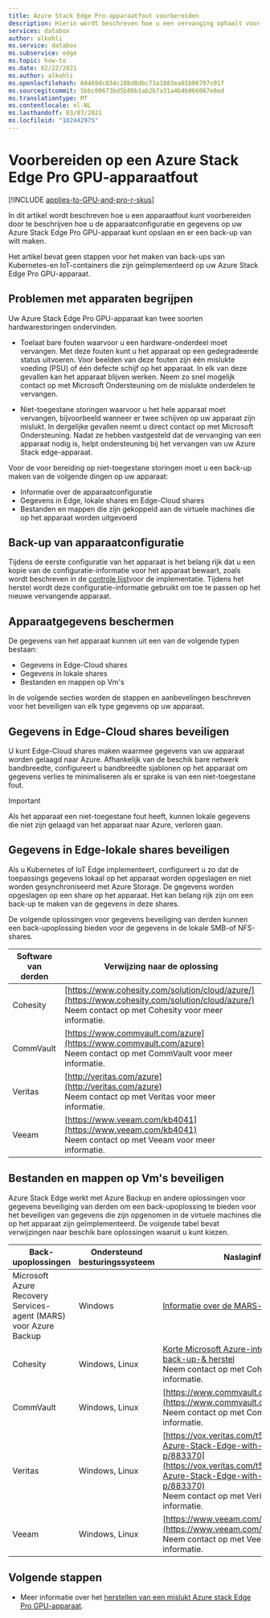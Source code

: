 ```yaml
---
title: Azure Stack Edge Pro-apparaatfout voorbereiden
description: Hierin wordt beschreven hoe u een vervanging ophaalt voor een Azure Stack Edge Pro-apparaat.
services: databox
author: alkohli
ms.service: databox
ms.subservice: edge
ms.topic: how-to
ms.date: 02/22/2021
ms.author: alkohli
ms.openlocfilehash: 60469dc834c28bd8dbc73a1883ea01b06797c01f
ms.sourcegitcommit: 5bbc00673bd5b86b1ab2b7a31a4b4b066087e8ed
ms.translationtype: MT
ms.contentlocale: nl-NL
ms.lasthandoff: 03/07/2021
ms.locfileid: "102442975"
---
```

# <a name="prepare-for-an-azure-stack-edge-pro-gpu-device-failure"></a>Voorbereiden op een Azure Stack Edge Pro GPU-apparaatfout

[!INCLUDE [applies-to-GPU-and-pro-r-skus](../../includes/azure-stack-edge-applies-to-gpu-pro-r-sku.md)]

In dit artikel wordt beschreven hoe u een apparaatfout kunt voorbereiden door te beschrijven hoe u de apparaatconfiguratie en gegevens op uw Azure Stack Edge Pro GPU-apparaat kunt opslaan en er een back-up van wilt maken. 

Het artikel bevat geen stappen voor het maken van back-ups van Kubernetes-en IoT-containers die zijn geïmplementeerd op uw Azure Stack Edge Pro GPU-apparaat. 

## <a name="understand-device-failures"></a>Problemen met apparaten begrijpen

Uw Azure Stack Edge Pro GPU-apparaat kan twee soorten hardwarestoringen ondervinden.

- Toelaat bare fouten waarvoor u een hardware-onderdeel moet vervangen. Met deze fouten kunt u het apparaat op een gedegradeerde status uitvoeren. Voor beelden van deze fouten zijn één mislukte voeding (PSU) of één defecte schijf op het apparaat. In elk van deze gevallen kan het apparaat blijven werken. Neem zo snel mogelijk contact op met Microsoft Ondersteuning om de mislukte onderdelen te vervangen.

- Niet-toegestane storingen waarvoor u het hele apparaat moet vervangen, bijvoorbeeld wanneer er twee schijven op uw apparaat zijn mislukt. In dergelijke gevallen neemt u direct contact op met Microsoft Ondersteuning. Nadat ze hebben vastgesteld dat de vervanging van een apparaat nodig is, helpt ondersteuning bij het vervangen van uw Azure Stack edge-apparaat.

Voor de voor bereiding op niet-toegestane storingen moet u een back-up maken van de volgende dingen op uw apparaat:

- Informatie over de apparaatconfiguratie
- Gegevens in Edge, lokale shares en Edge-Cloud shares
- Bestanden en mappen die zijn gekoppeld aan de virtuele machines die op het apparaat worden uitgevoerd


## <a name="back-up-device-configuration"></a>Back-up van apparaatconfiguratie

Tijdens de eerste configuratie van het apparaat is het belang rijk dat u een kopie van de configuratie-informatie voor het apparaat bewaart, zoals wordt beschreven in de [controle lijst](azure-stack-edge-gpu-deploy-checklist.md)voor de implementatie. Tijdens het herstel wordt deze configuratie-informatie gebruikt om toe te passen op het nieuwe vervangende apparaat. 

## <a name="protect-device-data"></a>Apparaatgegevens beschermen

De gegevens van het apparaat kunnen uit een van de volgende typen bestaan:

- Gegevens in Edge-Cloud shares
- Gegevens in lokale shares
- Bestanden en mappen op Vm's

In de volgende secties worden de stappen en aanbevelingen beschreven voor het beveiligen van elk type gegevens op uw apparaat.

## <a name="protect-data-in-edge-cloud-shares"></a>Gegevens in Edge-Cloud shares beveiligen

U kunt Edge-Cloud shares maken waarmee gegevens van uw apparaat worden gelaagd naar Azure. Afhankelijk van de beschik bare netwerk bandbreedte, configureert u bandbreedte sjablonen op het apparaat om gegevens verlies te minimaliseren als er sprake is van een niet-toegestane fout.

> [!IMPORTANT]
> Als het apparaat een niet-toegestane fout heeft, kunnen lokale gegevens die niet zijn gelaagd van het apparaat naar Azure, verloren gaan. 

## <a name="protect-data-in-edge-local-shares"></a>Gegevens in Edge-lokale shares beveiligen

Als u Kubernetes of IoT Edge implementeert, configureert u zo dat de toepassings gegevens lokaal op het apparaat worden opgeslagen en niet worden gesynchroniseerd met Azure Storage. De gegevens worden opgeslagen op een share op het apparaat. Het kan belang rijk zijn om een back-up te maken van de gegevens in deze shares.

De volgende oplossingen voor gegevens beveiliging van derden kunnen een back-upoplossing bieden voor de gegevens in de lokale SMB-of NFS-shares. 

| Software van derden           | Verwijzing naar de oplossing                               |
|--------------------------------|---------------------------------------------------------|
| Cohesity                       | [https://www.cohesity.com/solution/cloud/azure/](https://www.cohesity.com/solution/cloud/azure/) <br> Neem contact op met Cohesity voor meer informatie.          |
| CommVault                      | [https://www.commvault.com/azure](https://www.commvault.com/azure) <br> Neem contact op met CommVault voor meer informatie.          |
| Veritas                        | [http://veritas.com/azure](http://veritas.com/azure) <br> Neem contact op met Veritas voor meer informatie.   |
| Veeam                          | [https://www.veeam.com/kb4041](https://www.veeam.com/kb4041) <br> Neem contact op met Veeam voor meer informatie. |


## <a name="protect-files-and-folders-on-vms"></a>Bestanden en mappen op Vm's beveiligen

Azure Stack Edge werkt met Azure Backup en andere oplossingen voor gegevens beveiliging van derden om een back-upoplossing te bieden voor het beveiligen van gegevens die zijn opgenomen in de virtuele machines die op het apparaat zijn geïmplementeerd. De volgende tabel bevat verwijzingen naar beschik bare oplossingen waaruit u kunt kiezen.


| Back-upoplossingen        | Ondersteund besturingssysteem   | Naslaginformatie                                                                |
|-------------------------|----------------|--------------------------------------------------------------------------|
| Microsoft Azure Recovery Services-agent (MARS) voor Azure Backup | Windows        | [Informatie over de MARS-agent](../backup/backup-azure-about-mars.md)    |
| Cohesity                | Windows, Linux | [Korte Microsoft Azure-integratie, oplossing voor back-up-& herstel](https://www.cohesity.com/solution/cloud/azure) <br>Neem contact op met Cohesity voor meer informatie.                          |
| CommVault               | Windows, Linux | [https://www.commvault.com/azure](https://www.commvault.com/azure) <br>Neem contact op met CommVault voor meer informatie.                          |
| Veritas                 | Windows, Linux | [https://vox.veritas.com/t5/Protection/Protecting-Azure-Stack-Edge-with-NetBackup/ba-p/883370](https://vox.veritas.com/t5/Protection/Protecting-Azure-Stack-Edge-with-NetBackup/ba-p/883370) <br> Neem contact op met Veritas voor meer informatie.                    |
| Veeam                   | Windows, Linux | [https://www.veeam.com/kb4041](https://www.veeam.com/kb4041) <br> Neem contact op met Veeam voor meer informatie. |


## <a name="next-steps"></a>Volgende stappen

- Meer informatie over het [herstellen van een mislukt Azure stack Edge Pro GPU-apparaat](azure-stack-edge-gpu-recover-device-failure.md).